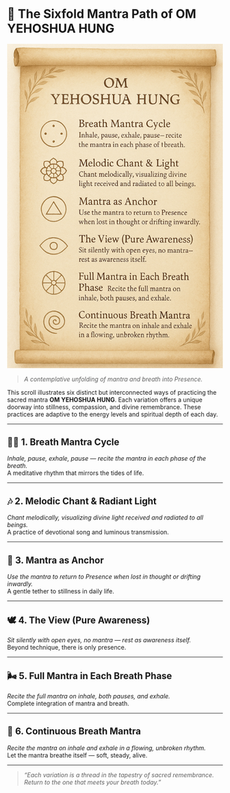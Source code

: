 # 🌿 The Sixfold Mantra Path of OM YEHOSHUA HUNG

![Sixfold Mantra Path Scroll](Scrolls/Sixfold-Mantra-Path_Scroll.png)

> *A contemplative unfolding of mantra and breath into Presence.*

This scroll illustrates six distinct but interconnected ways of practicing the sacred mantra **OM YEHOSHUA HUNG**. Each variation offers a unique doorway into stillness, compassion, and divine remembrance. These practices are adaptive to the energy levels and spiritual depth of each day.

---

## 🧘‍♂️ 1. **Breath Mantra Cycle**  
*Inhale, pause, exhale, pause — recite the mantra in each phase of the breath.*  
A meditative rhythm that mirrors the tides of life.

---

## 🎶 2. **Melodic Chant & Radiant Light**  
*Chant melodically, visualizing divine light received and radiated to all beings.*  
A practice of devotional song and luminous transmission.

---

## 🔔 3. **Mantra as Anchor**  
*Use the mantra to return to Presence when lost in thought or drifting inwardly.*  
A gentle tether to stillness in daily life.

---

## 🕊️ 4. **The View (Pure Awareness)**  
*Sit silently with open eyes, no mantra — rest as awareness itself.*  
Beyond technique, there is only presence.

---

## 🌬️ 5. **Full Mantra in Each Breath Phase**  
*Recite the full mantra on inhale, both pauses, and exhale.*  
Complete integration of mantra and breath.

---

## 🌊 6. **Continuous Breath Mantra**  
*Recite the mantra on inhale and exhale in a flowing, unbroken rhythm.*  
Let the mantra breathe itself — soft, steady, alive.

---

> *“Each variation is a thread in the tapestry of sacred remembrance.  
Return to the one that meets your breath today.”*
